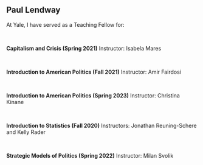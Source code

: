 ## Paul Lendway


At Yale, I have served as a Teaching Fellow for: 

 &nbsp;

**Capitalism and Crisis (Spring 2021)**
Instructor: Isabela Mares

&nbsp;


**Introduction to American Politics (Fall 2021)**
Instructor: Amir Fairdosi

 &nbsp;

**Introduction to American Politics (Spring 2023)**
Instructor: Christina Kinane

 &nbsp;

**Introduction to Statistics (Fall 2020)**
Instructors: Jonathan Reuning-Schere and Kelly Rader

 &nbsp;

**Strategic Models of Politics (Spring 2022)**
Instructor: Milan Svolik

